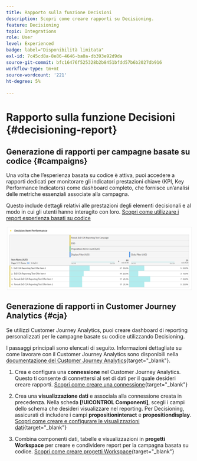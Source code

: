 ```yaml
---
title: Rapporto sulla funzione Decisioni
description: Scopri come creare rapporti su Decisioning.
feature: Decisioning
topic: Integrations
role: User
level: Experienced
badge: label="Disponibilità limitata"
exl-id: 7c45cd8a-8e86-4646-ba0a-db393e92d9da
source-git-commit: bfc16476f525328b2b8451bfdd57b6b2027db916
workflow-type: tm+mt
source-wordcount: '221'
ht-degree: 5%

---
```



# Rapporto sulla funzione Decisioni {#decisioning-report}

## Generazione di rapporti per campagne basate su codice {#campaigns}

Una volta che l’esperienza basata su codice è attiva, puoi accedere a rapporti dedicati per monitorare gli indicatori prestazioni chiave (KPI, Key Performance Indicators) come dashboard completo, che fornisce un’analisi delle metriche essenziali associate alla campagna.

Questo include dettagli relativi alle prestazioni degli elementi decisionali e al modo in cui gli utenti hanno interagito con loro. [Scopri come utilizzare i report esperienza basati su codice](../reports/campaign-global-report-cja-code.md)

![](../reports/assets/cja-decisioning-item-performance.png)

## Generazione di rapporti in Customer Journey Analytics {#cja}

Se utilizzi Customer Journey Analytics, puoi creare dashboard di reporting personalizzati per le campagne basate su codice utilizzando Decisioning.

I passaggi principali sono elencati di seguito. Informazioni dettagliate su come lavorare con il Customer Journey Analytics sono disponibili nella [documentazione del Customer Journey Analytics](https://experienceleague.adobe.com/en/docs/analytics-platform/using/cja-landing){target="_blank"}.

1. Crea e configura una **connessione** nel Customer Journey Analytics. Questo ti consente di connettersi al set di dati per il quale desideri creare rapporti. [Scopri come creare una connessione](https://experienceleague.adobe.com/en/docs/analytics-platform/using/cja-connections/create-connection){target="_blank"}

1. Crea una **visualizzazione dati** e associala alla connessione creata in precedenza. Nella scheda **[!UICONTROL Componenti]**, scegli i campi dello schema che desideri visualizzare nel reporting. Per Decisioning, assicurati di includere i campi **propositioninteract** e **propositiondisplay**. [Scopri come creare e configurare le visualizzazioni dati](https://experienceleague.adobe.com/en/docs/analytics-platform/using/cja-dataviews/create-dataview){target="_blank"}

1. Combina componenti dati, tabelle e visualizzazioni in **progetti Workspace** per creare e condividere report per la campagna basata su codice. [Scopri come creare progetti Workspace](https://experienceleague.adobe.com/en/docs/analytics-platform/using/cja-workspace/build-workspace-project/create-projects){target="_blank"}
